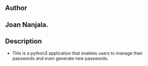## Author
## Joan Nanjala.

## Description
* This is a python3 application that enables users to manage their passwords and even generate new passwords.

